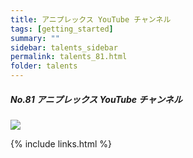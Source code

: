 ```yaml
---
title: アニプレックス YouTube チャンネル
tags: [getting_started]
summary: ""
sidebar: talents_sidebar
permalink: talents_81.html
folder: talents
---
```



##### No.81 アニプレックス YouTube チャンネル

![](https://yt3.ggpht.com/ytc/AKedOLTbCtN02EVfFE-YogZWgxCbRLhByR3LD-ACoef0xg=s176-c-k-c0x00ffffff-no-rj)






{% include links.html %}

